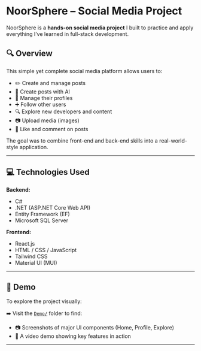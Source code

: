 # NoorSphere – Social Media Project

NoorSphere is a **hands-on social media project** I built to practice and apply everything I’ve learned in full-stack development.

## 🔍 Overview

This simple yet complete social media platform allows users to:
- ✏️ Create and manage posts
- 🤖 Create posts with AI 
- 👤 Manage their profiles  
- ➕ Follow other users  
- 🔍 Explore new developers and content  
- 📷 Upload media (images)  
- 💬 Like and comment on posts 

The goal was to combine front-end and back-end skills into a real-world-style application.

---

## 💻 Technologies Used

**Backend:**
- C#
- .NET (ASP.NET Core Web API)
- Entity Framework (EF)
- Microsoft SQL Server

**Frontend:**
- React.js
- HTML / CSS / JavaScript
- Tailwind CSS
- Material UI (MUI)

---

## 📸 Demo

To explore the project visually:

➡️ Visit the [`Demo/`](./Demo) folder to find:
- 📷 Screenshots of major UI components (Home, Profile, Explore)
- 🎥 A video demo showing key features in action

---

